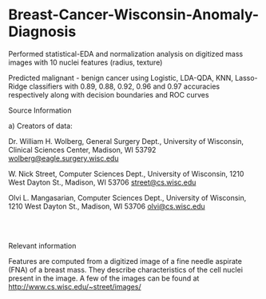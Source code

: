 # Breast-Cancer-Wisconsin-Anomaly-Diagnosis

Performed statistical-EDA and normalization analysis on digitized mass images with 10 nuclei features (radius, texture)

Predicted malignant - benign cancer using Logistic, LDA-QDA, KNN, Lasso-Ridge classifiers with 0.89, 0.88, 0.92, 0.96
and 0.97 accuracies respectively along with decision boundaries and ROC curves

Source Information

a) Creators of data: 

Dr. William H. Wolberg, General Surgery Dept., University of Wisconsin,  Clinical Sciences Center, Madison, WI 53792
wolberg@eagle.surgery.wisc.edu

W. Nick Street, Computer Sciences Dept., University of Wisconsin, 1210 West Dayton St., Madison, WI 53706
street@cs.wisc.edu  

Olvi L. Mangasarian, Computer Sciences Dept., University of Wisconsin, 1210 West Dayton St., Madison, WI 53706
olvi@cs.wisc.edu 

<br><br>

Relevant information

Features are computed from a digitized image of a fine needle aspirate (FNA) of a breast mass.  They describe characteristics of the cell nuclei present in the image. A few of the images can be found at http://www.cs.wisc.edu/~street/images/


